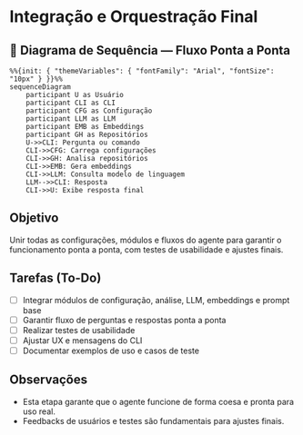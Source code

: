 # Integração e Orquestração Final

## 🔄 Diagrama de Sequência — Fluxo Ponta a Ponta

```mermaid
%%{init: { "themeVariables": { "fontFamily": "Arial", "fontSize": "10px" } }}%%
sequenceDiagram
    participant U as Usuário
    participant CLI as CLI
    participant CFG as Configuração
    participant LLM as LLM
    participant EMB as Embeddings
    participant GH as Repositórios
    U->>CLI: Pergunta ou comando
    CLI->>CFG: Carrega configurações
    CLI->>GH: Analisa repositórios
    CLI->>EMB: Gera embeddings
    CLI->>LLM: Consulta modelo de linguagem
    LLM-->>CLI: Resposta
    CLI->>U: Exibe resposta final
```

## Objetivo
Unir todas as configurações, módulos e fluxos do agente para garantir o funcionamento ponta a ponta, com testes de usabilidade e ajustes finais.

## Tarefas (To-Do)
- [ ] Integrar módulos de configuração, análise, LLM, embeddings e prompt base
- [ ] Garantir fluxo de perguntas e respostas ponta a ponta
- [ ] Realizar testes de usabilidade
- [ ] Ajustar UX e mensagens do CLI
- [ ] Documentar exemplos de uso e casos de teste

## Observações
- Esta etapa garante que o agente funcione de forma coesa e pronta para uso real.
- Feedbacks de usuários e testes são fundamentais para ajustes finais. 